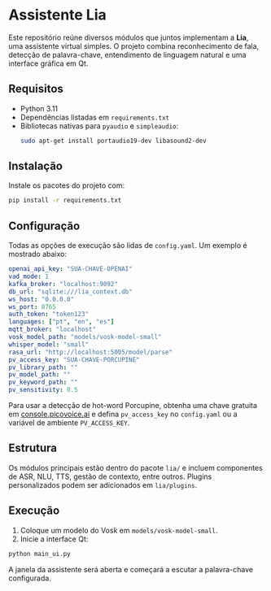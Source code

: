 # Assistente Lia

Este repositório reúne diversos módulos que juntos implementam a **Lia**, uma assistente virtual simples. O projeto combina reconhecimento de fala, detecção de palavra-chave, entendimento de linguagem natural e uma interface gráfica em Qt.

## Requisitos

- Python 3.11
- Dependências listadas em `requirements.txt`
- Bibliotecas nativas para `pyaudio` e `simpleaudio`:
  ```bash
  sudo apt-get install portaudio19-dev libasound2-dev
  ```

## Instalação

Instale os pacotes do projeto com:

```bash
pip install -r requirements.txt
```

## Configuração

Todas as opções de execução são lidas de `config.yaml`. Um exemplo é mostrado abaixo:

```yaml
openai_api_key: "SUA-CHAVE-OPENAI"
vad_mode: 1
kafka_broker: "localhost:9092"
db_url: "sqlite:///lia_context.db"
ws_host: "0.0.0.0"
ws_port: 8765
auth_token: "token123"
languages: ["pt", "en", "es"]
mqtt_broker: "localhost"
vosk_model_path: "models/vosk-model-small"
whisper_model: "small"
rasa_url: "http://localhost:5005/model/parse"
pv_access_key: "SUA-CHAVE-PORCUPINE"
pv_library_path: ""
pv_model_path: ""
pv_keyword_path: ""
pv_sensitivity: 0.5
```

Para usar a detecção de hot-word Porcupine, obtenha uma chave gratuita em
[console.picovoice.ai](https://console.picovoice.ai/) e defina `pv_access_key`
no `config.yaml` ou a variável de ambiente `PV_ACCESS_KEY`.

## Estrutura

Os módulos principais estão dentro do pacote `lia/` e incluem componentes de ASR, NLU, TTS, gestão de contexto, entre outros. Plugins personalizados podem ser adicionados em `lia/plugins`.

## Execução

1. Coloque um modelo do Vosk em `models/vosk-model-small`.
2. Inicie a interface Qt:

```bash
python main_ui.py
```

A janela da assistente será aberta e começará a escutar a palavra-chave configurada.
